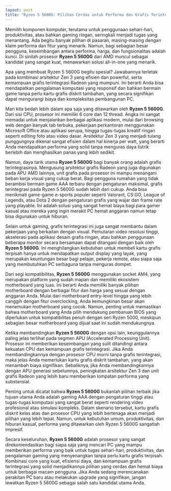 ```yaml
---
layout: post
title: "Ryzen 5 5600G: Pilihan Cerdas untuk Performa dan Grafis Terintegrasi"
---
```


Memilih komponen komputer, terutama untuk penggunaan sehari-hari, produktivitas, atau bahkan gaming ringan, seringkali menjadi tugas yang menantang. Ada begitu banyak pilihan di pasaran, masing-masing dengan klaim performa dan fitur yang menarik. Namun, bagi sebagian besar pengguna, keseimbangan antara performa, harga, dan fungsionalitas adalah kunci. Di sinilah prosesor **Ryzen 5 5600G** dari AMD muncul sebagai kandidat yang sangat kuat, menawarkan solusi all-in-one yang menarik.

Apa yang membuat Ryzen 5 5600G begitu spesial? Jawabannya terletak pada kombinasi arsitektur Zen 3 yang efisien dan powerful, serta kemampuan grafis terintegrasi Radeon yang mumpuni. Ini berarti Anda bisa mendapatkan pengalaman komputasi yang responsif dan bahkan bermain game tanpa perlu kartu grafis diskrit tambahan, yang secara signifikan dapat mengurangi biaya dan kompleksitas pembangunan PC.

Mari kita bedah lebih dalam apa saja yang ditawarkan oleh **Ryzen 5 5600G**. Dari sisi CPU, prosesor ini memiliki 6 core dan 12 thread. Angka ini sangat memadai untuk menjalankan berbagai aplikasi modern, mulai dari browsing web dengan banyak tab terbuka, pekerjaan perkantoran menggunakan Microsoft Office atau aplikasi serupa, hingga tugas-tugas kreatif ringan seperti editing foto atau video dasar. Arsitektur Zen 3 yang menjadi tulang punggungnya dikenal sangat efisien dalam hal kinerja per watt, yang berarti Anda mendapatkan performa yang solid tanpa menguras daya listrik berlebih dan menghasilkan panas yang lebih sedikit.

Namun, daya tarik utama **Ryzen 5 5600G** bagi banyak orang adalah grafis terintegrasinya. Mengusung arsitektur grafis Radeon yang juga digunakan pada APU AMD lainnya, unit grafis pada prosesor ini mampu menangani beban kerja visual yang cukup berat. Bagi pengguna rumahan yang tidak berambisi bermain game AAA terbaru dengan pengaturan maksimal, grafis terintegrasi pada Ryzen 5 5600G sudah lebih dari cukup. Anda bisa menikmati game-game e-sports populer seperti Valorant, CS:GO, League of Legends, atau Dota 2 dengan pengaturan grafis yang wajar dan frame rate yang playable. Ini adalah solusi yang sangat hemat biaya bagi para gamer kasual atau mereka yang ingin merakit PC hemat anggaran namun tetap bisa digunakan untuk hiburan.

Selain untuk gaming, grafis terintegrasi ini juga sangat membantu dalam pekerjaan yang berkaitan dengan visual. Pemutaran video resolusi tinggi, akselerasi pada aplikasi desain grafis ringan, atau bahkan penggunaan beberapa monitor secara bersamaan dapat ditangani dengan baik oleh **Ryzen 5 5600G**. Ini menghilangkan kebutuhan untuk membeli kartu grafis terpisah hanya untuk mendapatkan output display yang layak, yang merupakan keuntungan besar bagi pelajar, pekerja remote, atau siapa saja yang membutuhkan PC serbaguna tanpa menguras dompet.

Dari segi kompatibilitas, **Ryzen 5 5600G** menggunakan socket AM4, yang merupakan platform yang sudah mapan dan memiliki ekosistem motherboard yang luas. Ini berarti Anda memiliki banyak pilihan motherboard dengan berbagai fitur dan harga yang sesuai dengan anggaran Anda. Mulai dari motherboard entry-level hingga yang lebih canggih dengan fitur overclocking, Anda kemungkinan besar akan menemukan motherboard yang cocok. Namun, penting untuk memastikan bahwa motherboard yang Anda pilih mendukung pembaruan BIOS yang diperlukan untuk kompatibilitas penuh dengan seri Ryzen 5000, meskipun sebagian besar motherboard yang dijual saat ini sudah mendukungnya.

Ketika membandingkan **Ryzen 5 5600G** dengan opsi lain, keunggulannya paling jelas terlihat pada segmen APU (Accelerated Processing Unit). Prosesor ini memberikan keseimbangan yang sulit ditandingi antara kekuatan CPU dan kemampuan grafis terintegrasi. Jika Anda membandingkannya dengan prosesor CPU murni tanpa grafis terintegrasi, maka jelas Anda memerlukan kartu grafis diskrit tambahan, yang akan menambah biaya signifikan. Sebaliknya, jika Anda membandingkannya dengan APU generasi sebelumnya, peningkatan arsitektur Zen 3 dan unit grafis Radeon yang lebih baru memberikan lompatan performa yang substansial.

Penting untuk dicatat bahwa **Ryzen 5 5600G** bukanlah pilihan terbaik jika tujuan utama Anda adalah gaming AAA dengan pengaturan tinggi atau tugas-tugas komputasi yang sangat berat seperti rendering video profesional atau simulasi kompleks. Dalam skenario tersebut, kartu grafis diskrit kelas atas dan prosesor CPU yang lebih bertenaga akan menjadi pilihan yang lebih tepat. Namun, untuk kebutuhan umum, produktivitas, dan hiburan kasual, performa yang ditawarkan oleh Ryzen 5 5600G sangatlah impresif.

Secara keseluruhan, **Ryzen 5 5600G** adalah prosesor yang sangat direkomendasikan bagi siapa saja yang mencari PC yang mampu memberikan performa yang baik untuk tugas sehari-hari, produktivitas, dan pengalaman gaming yang menyenangkan tanpa perlu kartu grafis terpisah. Kombinasi core yang kuat, efisiensi daya, dan kemampuan grafis terintegrasi yang solid menjadikannya pilihan yang cerdas dan hemat biaya untuk berbagai macam pengguna. Jika Anda sedang merencanakan perakitan PC baru atau melakukan upgrade yang signifikan, jangan lewatkan Ryzen 5 5600G sebagai salah satu kandidat utama Anda.
